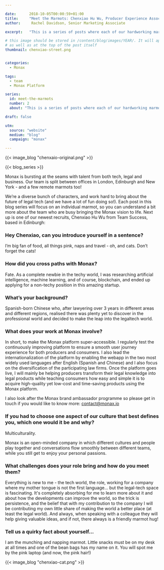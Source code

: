 ```yaml
---

date:      2018-10-05T00:00:59+01:00
title:     "Meet the Marmots: Chenxiao Hu Wu, Producer Experience Associate"
author:     Rachel Davidson, Senior Marketing Associate

excerpt:   "This is a series of posts where each of our hardworking marmots* have a chance to talk about themselves - what they get up to at Monax and in their wider habitats - so you can understand a bit more about the folks who are bringing the Monax vision to life."

# this image should be stored in /content/blog/images/YEAR/. It will appear as a thumbnail on any listings,
# as well as at the top of the post itself
thumbnail: chenxiao-street.png


categories:
  - Monax

tags:
  - team
  - Monax Platform

series:
  id: meet-the-marmots
  number: 2
  about: "This is a series of posts where each of our hardworking marmots* have a chance to talk about themselves - what they get up to at Monax and in their wider habitats - so you can understand a bit more about the folk who are bringing the Monax vision to life."

draft: false

utm:
  source: "website"
  medium: "blog"
  campaign: "monax"

---
```


<!-- In general the filename below should match thumbnail category above -->
{{< image_blog "chenxaio-original.png" >}}

<!-- if this article is part of a series, related articles will automatically appear here -->
{{< blog_series >}}

<!-- Content markdown here - first title on page is auto generated from title in frontmatter -->
Monax is bursting at the seams with talent from both tech, legal and business.  Our team is split between offices in London, Edinburgh and New York - and a few remote marmots too!

We’re a diverse bunch of characters, and work hard to bring about the future of legal tech (and we have a lot of fun doing so!). Each post in this blog series will focus on an individual marmot, so you can understand a bit more about the team who are busy bringing the Monax vision to life. Next up is one of our newest recruits, Chenxiao Hu Wu from Team Success, based in Edinburgh:

### Hey Chenxiao, can you introduce yourself in a sentence?

I’m big fan of food, all things pink, naps and travel - oh, and cats. Don’t forget the cats! 

### How did you cross paths with Monax?

Fate. As a complete newbie in the techy world, I was researching artificial intelligence, machine learning, and of course, blockchain, and ended up applying for a non-techy position in this amazing startup.

### What’s your background?

Spanish-born Chinese who, after lawyering over 3 years in different areas and different regions, realised there was plenty yet to discover in the professional world and decided to make the leap into the legaltech world.

### What does your work at Monax involve?

In short, to make the Monax platform super-accessible. I regularly test the continuously improving platform to ensure a smooth user journey experience for both producers and consumers. I also lead the internationalization of the platform by enabling the webapp in the two most widely used languages after English (Spanish and Chinese) and I also focus on the diversification of the participating law firms. Once the platform goes live,  I will mainly be helping producers transform their legal knowledge into legal products while teaching consumers how easy and simple it is to acquire high-quality yet low-cost and time-saving products using the Monax platform.

I also look after the Monax brand ambassador programme so please get in touch if you would like to know more: contact@monax.io

### If you had to choose one aspect of our culture that best defines you, which  one would it be and why?

Multiculturality.

Monax is an open-minded company in which different cultures and people play together and conversations flow smoothly between different teams, while you still get to enjoy your personal passions.

### What challenges does your role bring and how do you meet them?

Everything is new to me - the tech world, the role, working for a company where my mother tongue is not the first language… but the legal-tech space is fascinating. It's completely absorbing for me to learn more about it and about how the developments can improve the world, so the trick is persistence, and the belief that with my contribution to the company I will be contributing my own little share of making the world a better place (at least the legal world). And always, when speaking with a colleague they will help giving valuable ideas, and if not, there always is a friendly marmot hug!

### Tell us a quirky fact about yourself…

I am the munching and napping marmot. Little snacks must be on my desk at all times and one of the bean bags has my name on it. You will spot me by the pink laptop (and now, the pink hair!)

{{< image_blog "chenxiao-cat.png" >}}
